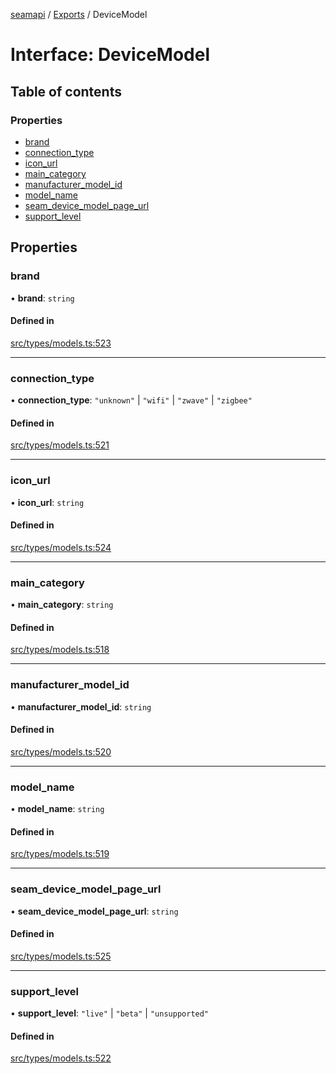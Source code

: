 [seamapi](../README.md) / [Exports](../modules.md) / DeviceModel

# Interface: DeviceModel

## Table of contents

### Properties

- [brand](DeviceModel.md#brand)
- [connection\_type](DeviceModel.md#connection_type)
- [icon\_url](DeviceModel.md#icon_url)
- [main\_category](DeviceModel.md#main_category)
- [manufacturer\_model\_id](DeviceModel.md#manufacturer_model_id)
- [model\_name](DeviceModel.md#model_name)
- [seam\_device\_model\_page\_url](DeviceModel.md#seam_device_model_page_url)
- [support\_level](DeviceModel.md#support_level)

## Properties

### brand

• **brand**: `string`

#### Defined in

[src/types/models.ts:523](https://github.com/seamapi/javascript/blob/main/src/types/models.ts#L523)

___

### connection\_type

• **connection\_type**: ``"unknown"`` \| ``"wifi"`` \| ``"zwave"`` \| ``"zigbee"``

#### Defined in

[src/types/models.ts:521](https://github.com/seamapi/javascript/blob/main/src/types/models.ts#L521)

___

### icon\_url

• **icon\_url**: `string`

#### Defined in

[src/types/models.ts:524](https://github.com/seamapi/javascript/blob/main/src/types/models.ts#L524)

___

### main\_category

• **main\_category**: `string`

#### Defined in

[src/types/models.ts:518](https://github.com/seamapi/javascript/blob/main/src/types/models.ts#L518)

___

### manufacturer\_model\_id

• **manufacturer\_model\_id**: `string`

#### Defined in

[src/types/models.ts:520](https://github.com/seamapi/javascript/blob/main/src/types/models.ts#L520)

___

### model\_name

• **model\_name**: `string`

#### Defined in

[src/types/models.ts:519](https://github.com/seamapi/javascript/blob/main/src/types/models.ts#L519)

___

### seam\_device\_model\_page\_url

• **seam\_device\_model\_page\_url**: `string`

#### Defined in

[src/types/models.ts:525](https://github.com/seamapi/javascript/blob/main/src/types/models.ts#L525)

___

### support\_level

• **support\_level**: ``"live"`` \| ``"beta"`` \| ``"unsupported"``

#### Defined in

[src/types/models.ts:522](https://github.com/seamapi/javascript/blob/main/src/types/models.ts#L522)
